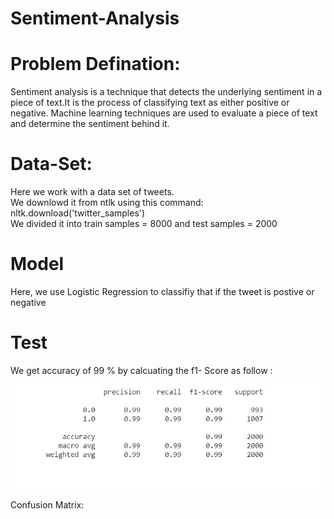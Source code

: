 # Sentiment-Analysis

# Problem Defination:
Sentiment analysis is a technique that detects the underlying sentiment in a piece of text.It is the process of classifying text as either positive or negative. Machine learning techniques are used to evaluate a piece of text and determine the sentiment behind it.

# Data-Set:

Here we work with a data set of tweets.<br/>
We downlowd it from ntlk using this command:  nltk.download('twitter_samples') <br/>
We divided it into train samples = 8000 and test samples = 2000   

# Model

Here, we use Logistic Regression to classifiy that if the tweet is postive or negative 

# Test

We get accuracy of 99 % by calcuating the f1- Score as follow :

![](Test%20accuracy/f1_score.JPG)<br/>

Confusion Matrix:



